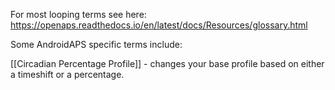 For most looping terms see here: https://openaps.readthedocs.io/en/latest/docs/Resources/glossary.html

Some AndroidAPS specific terms include:

[[Circadian Percentage Profile]] - changes your base profile based on either a timeshift or a percentage.

